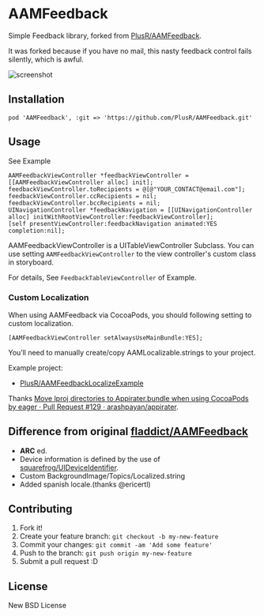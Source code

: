 # AAMFeedback

Simple Feedback library, forked from [PlusR/AAMFeedback](https://github.com/PlusR/AAMFeedback "PlusR/AAMFeedback").

It was forked because if you have no mail, this nasty feedback control fails silently, which is awful.

![screenshot](http://f.cl.ly/items/291A0A2u0R2B3u3V0b3H/screenshot.png)

## Installation

	pod 'AAMFeedback', :git => 'https://github.com/PlusR/AAMFeedback.git'

## Usage

See Example

``` objc
AAMFeedbackViewController *feedbackViewController = [[AAMFeedbackViewController alloc] init];
feedbackViewController.toRecipients = @[@"YOUR_CONTACT@email.com"];
feedbackViewController.ccRecipients = nil;
feedbackViewController.bccRecipients = nil;
UINavigationController *feedbackNavigation = [[UINavigationController alloc] initWithRootViewController:feedbackViewController];
[self presentViewController:feedbackNavigation animated:YES completion:nil];
```

AAMFeedbackViewController is a UITableViewController Subclass.
You can use setting `AAMFeedbackViewController` to the view controller's custom class in storyboard.

For details, See ``FeedbackTableViewController`` of Example.

### Custom Localization

When using AAMFeedback via CocoaPods, you should following setting to custom localization.

```objc
[AAMFeedbackViewController setAlwaysUseMainBundle:YES];
```

You’ll need to manually create/copy AAMLocalizable.strings to your project.

Example project:

* [PlusR/AAMFeedbackLocalizeExample](https://github.com/PlusR/AAMFeedbackLocalizeExample "PlusR/AAMFeedbackLocalizeExample")

Thanks [Move lproj directories to Appirater.bundle when using CocoaPods by eager · Pull Request #129 · arashpayan/appirater](https://github.com/arashpayan/appirater/pull/129 "Move lproj directories to Appirater.bundle when using CocoaPods by eager · Pull Request #129 · arashpayan/appirater").

## Difference from original [fladdict/AAMFeedback](https://github.com/fladdict/AAMFeedback "fladdict/AAMFeedback")

* **ARC** ed.
* Device information is defined by the use of [squarefrog/UIDeviceIdentifier](https://github.com/squarefrog/UIDeviceIdentifier "squarefrog/UIDeviceIdentifier").
* Custom BackgroundImage/Topics/Localized.string
* Added spanish locale.(thanks @ericertl)

## Contributing

1. Fork it!
2. Create your feature branch: `git checkout -b my-new-feature`
3. Commit your changes: `git commit -am 'Add some feature'`
4. Push to the branch: `git push origin my-new-feature`
5. Submit a pull request :D

## License

New BSD License
